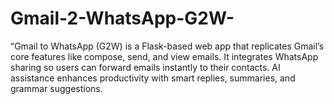 # Gmail-2-WhatsApp-G2W-
“Gmail to WhatsApp (G2W) is a Flask-based web app that replicates Gmail’s core features like compose, send, and view emails. It integrates WhatsApp sharing so users can forward emails instantly to their contacts. AI assistance enhances productivity with smart replies, summaries, and grammar suggestions.
